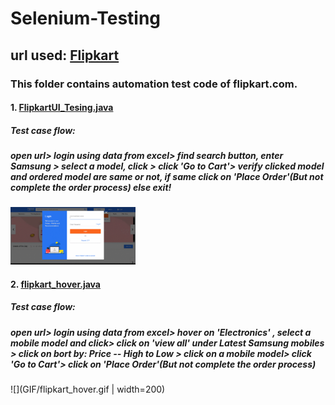 # Selenium-Testing
## url used: [Flipkart](https://www.flipkart.com/)

### This folder contains automation test code of flipkart.com.
#### **1. [FlipkartUI_Tesing.java](https://github.com/loydtellis/Selenium-Java/blob/main/Flipkart-UI-Testing/FlipkartUI_Tesing.java)**
##### Test case flow: 
##### open url> login using data from excel> find search button, enter Samsung > select a model, click > click 'Go to Cart'> verify clicked model and ordered model are same or not, if same click on 'Place Order'(But not complete the order process) else exit!

<img src="GIF/flipkart_test.gif" alt="Nothing to display" width="200">

#### **2. [flipkart_hover.java](https://github.com/loydtellis/Selenium-Java/blob/main/Flipkart-UI-Testing/flipkart_hover.java)**
##### Test case flow:
##### open url> login using data from excel> hover on 'Electronics' , select a mobile model and click> click on 'view all' under Latest Samsung mobiles > click on bort by: Price -- High to Low > click on a mobile model> click 'Go to Cart'> click on 'Place Order'(But not complete the order process)
![](GIF/flipkart_hover.gif | width=200)
